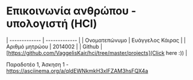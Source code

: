 # Επικοινωνία ανθρώπου - υπολογιστή (HCI)

| ------------- | ------------- |
| Ονοματεπώνυμο | Ευάγγελος Κάιρας |
| Αριθμό μητρώου | 2014002 |
| Github | [https://github.com/VaggelisKair/hci/tree/master/projects](Click here :)) |

Παραδοτέο 1, Άσκηση 1 - 
  https://asciinema.org/a/qldEWNkmkH3xlFZAM3hsFQX4a

